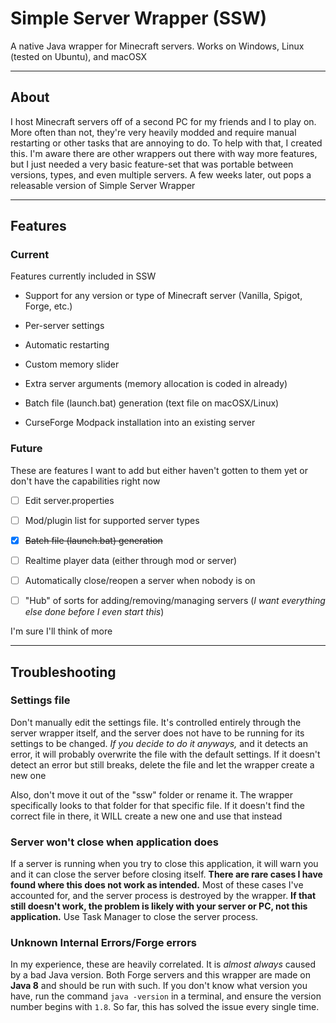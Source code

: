 # Simple Server Wrapper (SSW)

A native Java wrapper for Minecraft servers. Works on Windows, Linux (tested on Ubuntu), and macOSX

---

## About

I host Minecraft servers off of a second PC for my friends and I to play on. More often than not, they're very heavily
modded and require manual restarting or other tasks that are annoying to do. To help with that, I created this. I'm
aware there are other wrappers out there with way more features, but I just needed a very basic feature-set that was
portable between versions, types, and even multiple servers. A few weeks later, out pops a releasable version of
Simple Server Wrapper

---

## Features

### Current

Features currently included in SSW

* Support for any version or type of Minecraft server (Vanilla, Spigot, Forge, etc.)

* Per-server settings

* Automatic restarting

* Custom memory slider

* Extra server arguments (memory allocation is coded in already)

* Batch file (launch.bat) generation (text file on macOSX/Linux)

* CurseForge Modpack installation into an existing server

### Future

These are features I want to add but either haven't gotten to them yet or don't have the capabilities right now

* [ ] Edit server.properties

* [ ] Mod/plugin list for supported server types

* [x] ~~Batch file (launch.bat) generation~~

* [ ] Realtime player data (either through mod or server)

* [ ] Automatically close/reopen a server when nobody is on

* [ ] "Hub" of sorts for adding/removing/managing servers (*I want everything else done before I even start this*)

I'm sure I'll think of more

---

## Troubleshooting

### Settings file

Don't manually edit the settings file. It's controlled entirely through the server wrapper itself, and the server does
not have to be running for its settings to be changed. *If you decide to do it anyways,* and it detects an error, it 
will probably overwrite the file with the default settings. If it doesn't detect an error but still breaks, delete the
file and let the wrapper create a new one

Also, don't move it out of the "ssw" folder or rename it. The wrapper specifically looks to that folder for that
specific file. If it doesn't find the correct file in there, it WILL create a new one and use that instead

### Server won't close when application does

If a server is running when you try to close this application, it will warn you and it can close the server before
closing itself. **There are rare cases I have found where this does not work as intended.** Most of these cases I've
accounted for, and the server process is destroyed by the wrapper. **If that still doesn't work, the problem is likely
with your server or PC, not this application.** Use Task Manager to close the server process.

### Unknown Internal Errors/Forge errors

In my experience, these are heavily correlated. It is *almost always* caused by a bad Java version. Both Forge servers
and this wrapper are made on **Java 8** and should be run with such. If you don't know what version you have, run the
command `java -version` in a terminal, and ensure the version number begins with `1.8`. So far, this has solved the
issue every single time.
